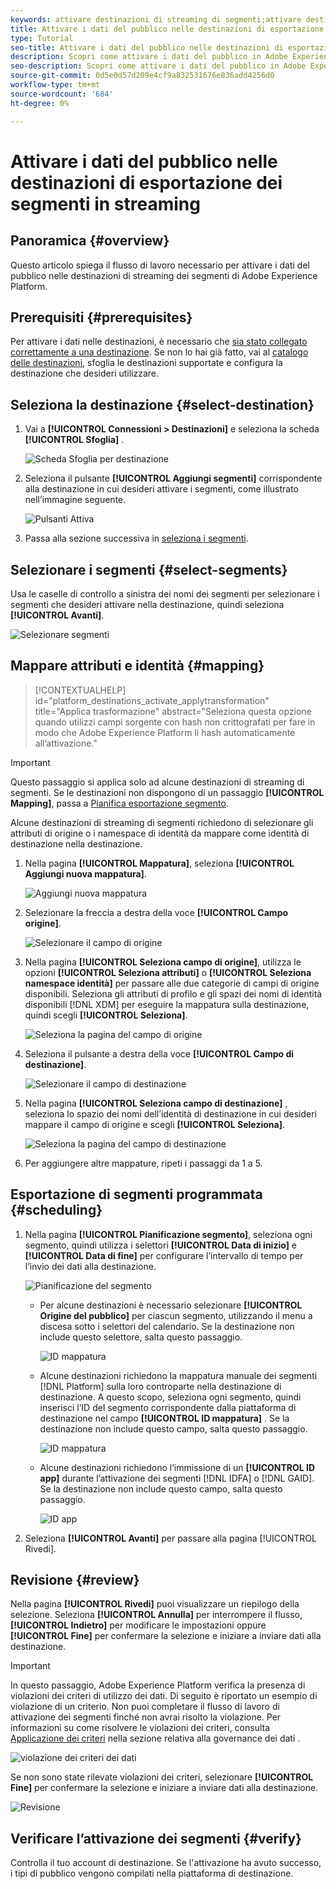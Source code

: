 ```yaml
---
keywords: attivare destinazioni di streaming di segmenti;attivare destinazioni di streaming di segmenti;attivare dati
title: Attivare i dati del pubblico nelle destinazioni di esportazione dei segmenti in streaming
type: Tutorial
seo-title: Attivare i dati del pubblico nelle destinazioni di esportazione dei segmenti in streaming
description: Scopri come attivare i dati del pubblico in Adobe Experience Platform mappando i segmenti sulle destinazioni di streaming dei segmenti.
seo-description: Scopri come attivare i dati del pubblico in Adobe Experience Platform mappando i segmenti sulle destinazioni di streaming dei segmenti.
source-git-commit: 0d5e0d57d209e4cf9a832531676e836add4256d0
workflow-type: tm+mt
source-wordcount: '684'
ht-degree: 0%

---
```



# Attivare i dati del pubblico nelle destinazioni di esportazione dei segmenti in streaming

## Panoramica {#overview}

Questo articolo spiega il flusso di lavoro necessario per attivare i dati del pubblico nelle destinazioni di streaming dei segmenti di Adobe Experience Platform.

## Prerequisiti {#prerequisites}

Per attivare i dati nelle destinazioni, è necessario che [sia stato collegato correttamente a una destinazione](./connect-destination.md). Se non lo hai già fatto, vai al [catalogo delle destinazioni](../catalog/overview.md), sfoglia le destinazioni supportate e configura la destinazione che desideri utilizzare.

## Seleziona la destinazione {#select-destination}

1. Vai a **[!UICONTROL Connessioni > Destinazioni]** e seleziona la scheda **[!UICONTROL Sfoglia]** .

   ![Scheda Sfoglia per destinazione](../assets/ui/activate-segment-streaming-destinations/browse-tab.png)

1. Seleziona il pulsante **[!UICONTROL Aggiungi segmenti]** corrispondente alla destinazione in cui desideri attivare i segmenti, come illustrato nell’immagine seguente.

   ![Pulsanti Attiva](../assets/ui/activate-segment-streaming-destinations/activate-buttons-browse.png)

1. Passa alla sezione successiva in [seleziona i segmenti](#select-segments).

## Selezionare i segmenti {#select-segments}

Usa le caselle di controllo a sinistra dei nomi dei segmenti per selezionare i segmenti che desideri attivare nella destinazione, quindi seleziona **[!UICONTROL Avanti]**.

![Selezionare segmenti](../assets/ui/activate-segment-streaming-destinations/select-segments.png)

## Mappare attributi e identità {#mapping}

>[!CONTEXTUALHELP]
>id="platform_destinations_activate_applytransformation"
>title="Applica trasformazione"
>abstract="Seleziona questa opzione quando utilizzi campi sorgente con hash non crittografati per fare in modo che Adobe Experience Platform li hash automaticamente all’attivazione."

>[!IMPORTANT]
>
>Questo passaggio si applica solo ad alcune destinazioni di streaming di segmenti. Se le destinazioni non dispongono di un passaggio **[!UICONTROL Mapping]**, passa a [Pianifica esportazione segmento](#scheduling).

Alcune destinazioni di streaming di segmenti richiedono di selezionare gli attributi di origine o i namespace di identità da mappare come identità di destinazione nella destinazione.

1. Nella pagina **[!UICONTROL Mappatura]**, seleziona **[!UICONTROL Aggiungi nuova mappatura]**.

   ![Aggiungi nuova mappatura](../assets/ui/activate-segment-streaming-destinations/add-new-mapping.png)

1. Selezionare la freccia a destra della voce **[!UICONTROL Campo origine]**.

   ![Selezionare il campo di origine](../assets/ui/activate-segment-streaming-destinations/select-source-field.png)

1. Nella pagina **[!UICONTROL Seleziona campo di origine]**, utilizza le opzioni **[!UICONTROL Seleziona attributi]** o **[!UICONTROL Seleziona namespace identità]** per passare alle due categorie di campi di origine disponibili. Seleziona gli attributi di profilo e gli spazi dei nomi di identità disponibili [!DNL XDM] per eseguire la mappatura sulla destinazione, quindi scegli **[!UICONTROL Seleziona]**.

   ![Seleziona la pagina del campo di origine](../assets/ui/activate-segment-streaming-destinations/source-field-page.png)

1. Seleziona il pulsante a destra della voce **[!UICONTROL Campo di destinazione]**.

   ![Selezionare il campo di destinazione](../assets/ui/activate-segment-streaming-destinations/select-target-field.png)

1. Nella pagina **[!UICONTROL Seleziona campo di destinazione]** , seleziona lo spazio dei nomi dell’identità di destinazione in cui desideri mappare il campo di origine e scegli **[!UICONTROL Seleziona]**.

   ![Seleziona la pagina del campo di destinazione](../assets/ui/activate-segment-streaming-destinations/target-field-page.png)

1. Per aggiungere altre mappature, ripeti i passaggi da 1 a 5.





## Esportazione di segmenti programmata {#scheduling}

1. Nella pagina **[!UICONTROL Pianificazione segmento]**, seleziona ogni segmento, quindi utilizza i selettori **[!UICONTROL Data di inizio]** e **[!UICONTROL Data di fine]** per configurare l’intervallo di tempo per l’invio dei dati alla destinazione.

   ![Pianificazione del segmento](../assets/ui/activate-segment-streaming-destinations/segment-schedule.png)

   * Per alcune destinazioni è necessario selezionare **[!UICONTROL Origine del pubblico]** per ciascun segmento, utilizzando il menu a discesa sotto i selettori del calendario. Se la destinazione non include questo selettore, salta questo passaggio.

      ![ID mappatura](../assets/ui/activate-segment-streaming-destinations/origin-of-audience.png)

   * Alcune destinazioni richiedono la mappatura manuale dei segmenti [!DNL Platform] sulla loro controparte nella destinazione di destinazione. A questo scopo, seleziona ogni segmento, quindi inserisci l’ID del segmento corrispondente dalla piattaforma di destinazione nel campo **[!UICONTROL ID mappatura]** . Se la destinazione non include questo campo, salta questo passaggio.

      ![ID mappatura](../assets/ui/activate-segment-streaming-destinations/mapping-id.png)

   * Alcune destinazioni richiedono l’immissione di un **[!UICONTROL ID app]** durante l’attivazione dei segmenti [!DNL IDFA] o [!DNL GAID]. Se la destinazione non include questo campo, salta questo passaggio.

      ![ID app](../assets/ui/activate-segment-streaming-destinations/destination-appid.png)

1. Seleziona **[!UICONTROL Avanti]** per passare alla pagina [!UICONTROL Rivedi].

## Revisione {#review}

Nella pagina **[!UICONTROL Rivedi]** puoi visualizzare un riepilogo della selezione. Seleziona **[!UICONTROL Annulla]** per interrompere il flusso, **[!UICONTROL Indietro]** per modificare le impostazioni oppure **[!UICONTROL Fine]** per confermare la selezione e iniziare a inviare dati alla destinazione.

>[!IMPORTANT]
>
>In questo passaggio, Adobe Experience Platform verifica la presenza di violazioni dei criteri di utilizzo dei dati. Di seguito è riportato un esempio di violazione di un criterio. Non puoi completare il flusso di lavoro di attivazione dei segmenti finché non avrai risolto la violazione. Per informazioni su come risolvere le violazioni dei criteri, consulta [Applicazione dei criteri](../../rtcdp/privacy/data-governance-overview.md#enforcement) nella sezione relativa alla governance dei dati .

![violazione dei criteri dei dati](../assets/common/data-policy-violation.png)

Se non sono state rilevate violazioni dei criteri, selezionare **[!UICONTROL Fine]** per confermare la selezione e iniziare a inviare dati alla destinazione.

![Revisione](../assets/ui/activate-segment-streaming-destinations/review.png)

## Verificare l’attivazione dei segmenti {#verify}

Controlla il tuo account di destinazione. Se l&#39;attivazione ha avuto successo, i tipi di pubblico vengono compilati nella piattaforma di destinazione.

<!-- 
For [!DNL Facebook Custom Audience], a successful activation means that a [!DNL Facebook] custom audience would be created programmatically in [[!UICONTROL Facebook Ads Manager]](https://www.facebook.com/adsmanager/manage/). Segment membership in the audience would be added and removed as users are qualified or disqualified for the activated segments.

>[!TIP]
>
>The integration between Adobe Experience Platform and [!DNL Facebook] supports historical audience backfills. All historical segment qualifications are sent to [!DNL Facebook] when you activate the segments to the destination.
-->
